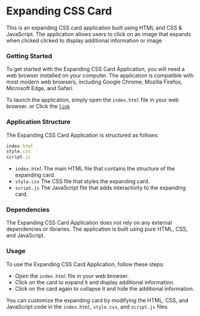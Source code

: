 # Expanding CSS Card
This is an expanding CSS card application built using HTML and CSS & JavaScript. The application allows users to click on an image that expands when clicked clicked to display additional information or image

### Getting Started
To get started with the Expanding CSS Card Application, you will need a web browser installed on your computer. The application is compatible with most modern web browsers, including Google Chrome, Mozilla Firefox, Microsoft Edge, and Safari.

To launch the application, simply open the `index.html` file in your web browser. or Click the <a href="https://benjaminachebe.github.io/Expanding-Cards/" target="_blank">`link`</a>

### Application Structure
The Expanding CSS Card Application is structured as follows:

```JavaScript
index.html
style.css
script.js
```
* `index.html` The main HTML file that contains the structure of the expanding card.
* `style.css` The CSS file that styles the expanding card.
* `script.js` The JavaScript file that adds interactivity to the expanding card.

### Dependencies
The Expanding CSS Card Application does not rely on any external dependencies or libraries. The application is built using pure HTML, CSS, and JavaScript.

### Usage
To use the Expanding CSS Card Application, follow these steps:

* Open the `index.html` file in your web browser.
* Click on the card to expand it and display additional information.
* Click on the card again to collapse it and hide the additional information.

You can customize the expanding card by modifying the HTML, CSS, and JavaScript code in the `index.html`, `style.css`, and `script.js` files.
